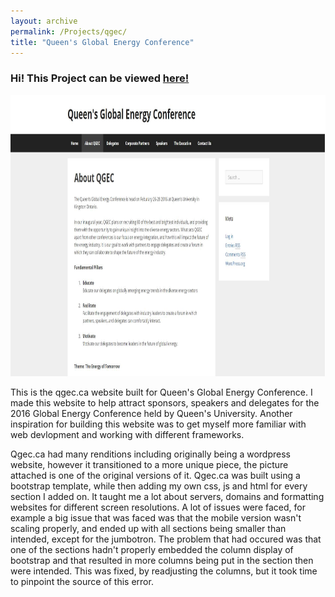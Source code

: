 ```yaml
---
layout: archive
permalink: /Projects/qgec/
title: "Queen's Global Energy Conference"
---
```



<h3>Hi! This Project can be viewed <a class = "qgeclink" href = "http://www.qgec.ca"><strong> here! </strong></a></h3>


<div class='project3' id='project3'>
		<a>
			<img src="../images/project2.jpg" style="width:900px;height:450px;">
		</a>
</div>

<p>This is the qgec.ca website built for Queen's Global Energy Conference. I made this website to help attract sponsors, speakers and delegates for the 2016 Global Energy Conference held by Queen's University. Another inspiration for building this website was to get myself more familiar with web devlopment and working with different frameworks.</p>

<p> Qgec.ca had many renditions including originally being a wordpress website, however it transitioned to a more unique piece, the picture attached is one of the original versions of it. Qgec.ca was built using a bootstrap template, while then adding my own css, js and html for every section I added on. It taught me a lot about servers, domains and formatting websites for different screen resolutions. A lot of issues were faced, for example a big issue that was faced was that the mobile version wasn't scaling properly, and ended up with all sections being smaller than intended, except for the jumbotron. The problem that had occured was that one of the sections hadn't properly embedded the column display of bootstrap and that resulted in more columns being put in the section then were intended. This was fixed, by readjusting the columns, but it took time to pinpoint the source of this error.</p>

